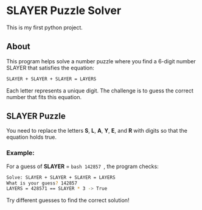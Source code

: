 # SLAYER Puzzle Solver

This is my first python project. 


## About
This program helps solve a number puzzle where you find a 6-digit number SLAYER that satisfies the equation:

```bash
SLAYER + SLAYER + SLAYER = LAYERS
```

Each letter represents a unique digit. The challenge is to guess the correct number that fits this equation.



## SLAYER Puzzle
You need to replace the letters **S**, **L**, **A**, **Y**, **E**, and **R** with digits so that the equation holds true.

### Example:
For a guess of **SLAYER** = ```bash 142857 ```, the program checks:
```bash
Solve: SLAYER + SLAYER + SLAYER = LAYERS
What is your guess? 142857
LAYERS = 428571 == SLAYER * 3 -> True
```
Try different guesses to find the correct solution!
